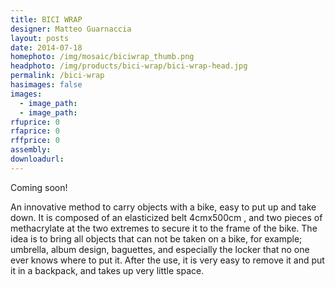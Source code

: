 ```yaml
---
title: BICI WRAP
designer: Matteo Guarnaccia
layout: posts
date: 2014-07-18
homephoto: /img/mosaic/biciwrap_thumb.png
headphoto: /img/products/bici-wrap/bici-wrap-head.jpg
permalink: /bici-wrap
hasimages: false
images:  
  - image_path: 
  - image_path: 
rfuprice: 0
rfaprice: 0
rffprice: 0
assembly: 
downloadurl:
---
```


Coming soon!

An innovative method to carry objects with a bike, easy to put up and take down. It is composed of an elasticized belt 4cmx500cm , and two pieces of methacrylate at the two extremes to secure it to the frame of the bike. The idea is to bring all objects that can not be taken on a bike, for example; umbrella, album design, baguettes, and especially the locker that no one ever knows where to put it. After the use, it is very easy to remove it and put it in a backpack, and takes up very little space.